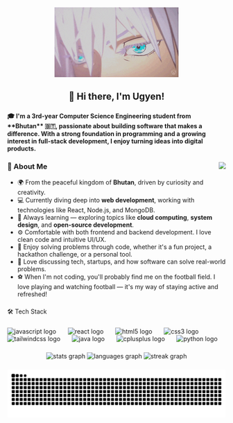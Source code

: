 ###
<div align="center">
  <img height="161" src="./assests/Blue Eyes Loop GIF by Xbox.gif"  />
</div>

###

<h2 align="center">👋 Hi there, I'm Ugyen!</h2>

###

<h4 align="left">🎓 I'm a 3rd-year Computer Science Engineering student from **Bhutan** 🇧🇹, passionate about building software that makes a difference. With a strong foundation in programming and a growing interest in full-stack development, I enjoy turning ideas into digital products.</h4>

###

<img align="right" height="203" src="https://media4.giphy.com/media/v1.Y2lkPTc5MGI3NjExcGYxamV1OGN1d2hmenRtZTR2OTdpbDF5N2UxeHJxbjAwejB5c2NnYSZlcD12MV9pbnRlcm5hbF9naWZfYnlfaWQmY3Q9Zw/nEFaVNgFGGRQdWbmRq/giphy.gif"  />



### 🌟 About Me

- 🌍 From the peaceful kingdom of **Bhutan**, driven by curiosity and creativity.  
- 💻 Currently diving deep into **web development**, working with technologies like React, Node.js, and MongoDB.  
- 🌱 Always learning — exploring topics like **cloud computing**, **system design**, and **open-source development**.  
- ⚙️ Comfortable with both frontend and backend development. I love clean code and intuitive UI/UX.  
- 🧩 Enjoy solving problems through code, whether it's a fun project, a hackathon challenge, or a personal tool.  
- 💬 Love discussing tech, startups, and how software can solve real-world problems.  
- ⚽ When I'm not coding, you'll probably find me on the football field. I love playing and watching football — it's my way of staying active and refreshed!


###

<p align="left">🛠️ Tech Stack</p>

###

<div align="left">
  <img src="https://skillicons.dev/icons?i=js" height="31" alt="javascript logo"  />
  <img width="19" />
  <img src="https://cdn.simpleicons.org/react/61DAFB" height="31" alt="react logo"  />
  <img width="19" />
  <img src="https://cdn.simpleicons.org/html5/E34F26" height="31" alt="html5 logo"  />
  <img width="19" />
  <img src="https://cdn.simpleicons.org/css3/1572B6" height="31" alt="css3 logo"  />
  <img width="19" />
  <img src="https://cdn.simpleicons.org/tailwindcss/06B6D4" height="31" alt="tailwindcss logo"  />
  <img width="19" />
  <img src="https://skillicons.dev/icons?i=java" height="31" alt="java logo"  />
  <img width="19" />
  <img src="https://cdn.simpleicons.org/c++/00599C" height="31" alt="cplusplus logo"  />
  <img width="19" />
  <img src="https://cdn.simpleicons.org/python/3776AB" height="31" alt="python logo"  />
</div>

###

<div align="center">
  <img src="https://github-readme-stats.vercel.app/api?username=ugyenx&hide_title=false&hide_rank=false&show_icons=true&include_all_commits=true&count_private=true&disable_animations=false&theme=highcontrast&locale=en&hide_border=false&order=1" height="150" alt="stats graph"  />
  <img src="https://github-readme-stats.vercel.app/api/top-langs?username=ugyenx&locale=en&hide_title=false&layout=compact&card_width=320&langs_count=5&theme=gruvbox_light&hide_border=false&order=2" height="150" alt="languages graph"  />
  <img src="https://streak-stats.demolab.com?user=ugyenx&locale=en&mode=daily&theme=cobalt&hide_border=false&border_radius=5&order=3" height="150" alt="streak graph"  />
</div>

###

<img src="https://raw.githubusercontent.com/ugyenx/ugyenx/output/snake.svg" alt="Snake animation" />

###
